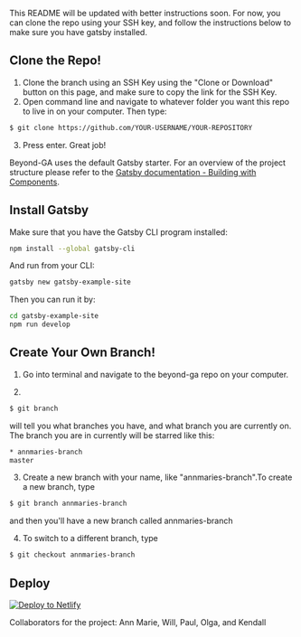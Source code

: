 This README will be updated with better instructions soon. For now, you can clone the repo using your SSH key, and follow the instructions below to make sure you have gatsby installed.

## Clone the Repo!

1. Clone the branch using an SSH Key using the "Clone or Download" button on this page, and make sure to copy the link for the SSH Key.
2. Open command line and navigate to whatever folder you want this repo to live in on your computer. Then type:
```sh
$ git clone https://github.com/YOUR-USERNAME/YOUR-REPOSITORY
```
3. Press enter. Great job! 


Beyond-GA uses the default Gatsby starter. For an overview of the project structure please refer to the [Gatsby documentation - Building with Components](https://www.gatsbyjs.org/docs/building-with-components/).

## Install Gatsby 

Make sure that you have the Gatsby CLI program installed:
```sh
npm install --global gatsby-cli
```

And run from your CLI:
```sh
gatsby new gatsby-example-site
```

Then you can run it by:
```sh
cd gatsby-example-site
npm run develop
```

## Create Your Own Branch!

1. Go into terminal and navigate to the beyond-ga repo on your computer.  

2. 
```sh
$ git branch 
```
will tell you what branches you have, and what branch you are currently on.  The branch you are in currently will be starred like this:
```sh
* annmaries-branch
master
```
3. Create a new branch with your name, like "annmaries-branch".To create a new branch, type 
```sh
$ git branch annmaries-branch
```
and then you'll have a new branch called annmaries-branch

4. To switch to a different branch,  type 
```sh
$ git checkout annmaries-branch
```

## Deploy

[![Deploy to Netlify](https://www.netlify.com/img/deploy/button.svg)](https://app.netlify.com/start/deploy?repository=https://github.com/gatsbyjs/gatsby-starter-default)

Collaborators for the project: Ann Marie, Will, Paul, Olga, and Kendall
